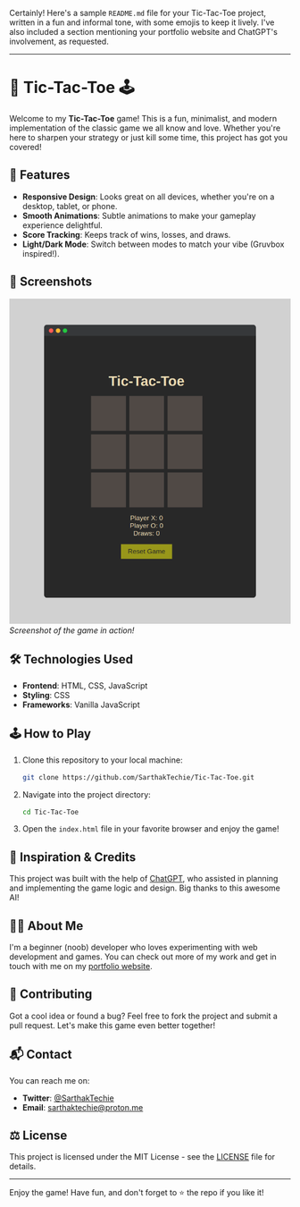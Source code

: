 Certainly! Here's a sample `README.md` file for your Tic-Tac-Toe project, written in a fun and informal tone, with some emojis to keep it lively. I've also included a section mentioning your portfolio website and ChatGPT's involvement, as requested.

---

# 🎉 Tic-Tac-Toe 🕹️

Welcome to my **Tic-Tac-Toe** game! This is a fun, minimalist, and modern implementation of the classic game we all know and love. Whether you're here to sharpen your strategy or just kill some time, this project has got you covered!

## 🚀 Features
- **Responsive Design**: Looks great on all devices, whether you're on a desktop, tablet, or phone.
- **Smooth Animations**: Subtle animations to make your gameplay experience delightful.
- **Score Tracking**: Keeps track of wins, losses, and draws.
- **Light/Dark Mode**: Switch between modes to match your vibe (Gruvbox inspired!).

## 📸 Screenshots
![Tic-Tac-Toe Game](screenshot.png)
*Screenshot of the game in action!*

## 🛠️ Technologies Used
- **Frontend**: HTML, CSS, JavaScript
- **Styling**: CSS
- **Frameworks**: Vanilla JavaScript

## 🕹️ How to Play
1. Clone this repository to your local machine:
   ```sh
   git clone https://github.com/SarthakTechie/Tic-Tac-Toe.git
   ```
2. Navigate into the project directory:
   ```sh
   cd Tic-Tac-Toe
   ```
3. Open the `index.html` file in your favorite browser and enjoy the game!

## 🌟 Inspiration & Credits
This project was built with the help of [ChatGPT](https://www.openai.com/chatgpt), who assisted in planning and implementing the game logic and design. Big thanks to this awesome AI!

## 👨‍💻 About Me
I'm a beginner (noob) developer who loves experimenting with web development and games. You can check out more of my work and get in touch with me on my [portfolio website](https://sarthaktechie.github.io/).

## 🤝 Contributing
Got a cool idea or found a bug? Feel free to fork the project and submit a pull request. Let's make this game even better together!

## 📬 Contact
You can reach me on:
- **Twitter**: [@SarthakTechie](https://twitter.com/SarthakTechie)
- **Email**: sarthaktechie@proton.me

## ⚖️ License
This project is licensed under the MIT License - see the [LICENSE](LICENSE) file for details.

---

Enjoy the game! Have fun, and don't forget to ⭐️ the repo if you like it!
